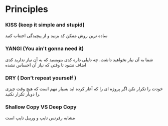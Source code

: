 # Principles

### KISS (keep it simple and stupid)
ساده ترین روش ممکن کد بزنید و از پیچیدگی اجتناب کنید

### YANGI (You ain't gonna need it)
 شما به آن نیاز نخواهید داشت.
 چه دلیلی داره کدی بنویسید که به آن نیاز ندارید
 کدی اضاف نشود تا وقتی که نیاز آن احساس نشده
 ### DRY ( Don’t repeat yourself )
 خودت را تکرار نکن
 اگر پروژه ای را که آغاز کرده اید بسیار مهم است که هیچ وقت چیزی را دوبار تکرار نکنید.
 
 ### Shallow Copy VS Deep Copy
 مشابه رفرنس تایپ و وریبل تایپ است
 
 
 
 
